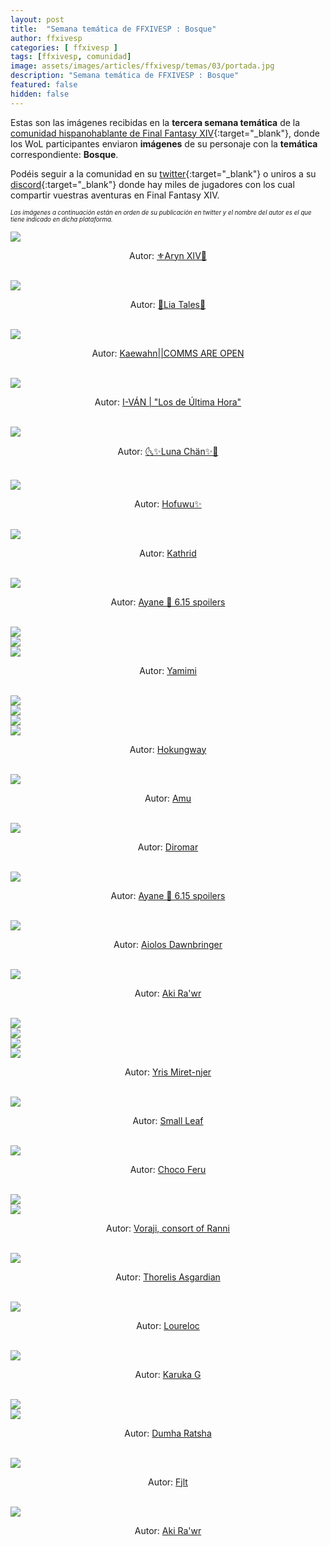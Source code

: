 ```yaml
---
layout: post
title:  "Semana temática de FFXIVESP : Bosque"
author: ffxivesp
categories: [ ffxivesp ]
tags: [ffxivesp, comunidad]
image: assets/images/articles/ffxivesp/temas/03/portada.jpg
description: "Semana temática de FFXIVESP : Bosque"
featured: false
hidden: false
---
```


Estas son las imágenes recibidas en la **tercera semana temática** de la [comunidad hispanohablante de Final Fantasy XIV](https://twitter.com/FFXIVESP_){:target="_blank"}, donde los WoL participantes enviaron **imágenes** de su personaje con la **temática** correspondiente: **Bosque**.

Podéis seguir a la comunidad en su [twitter](https://twitter.com/FFXIVESP_){:target="_blank"} o uniros a su [discord](https://discord.com/invite/XcYQ2fR){:target="_blank"} donde hay miles de jugadores con los cual compartir vuestras aventuras en Final Fantasy XIV.

<sub><sup><i>Las imágenes a continuación están en orden de su publicación en twitter y el nombre del autor es el que tiene indicado en dicha plataforma.</i></sup></sub>

<script src="https://cdnjs.cloudflare.com/ajax/libs/ekko-lightbox/5.3.0/ekko-lightbox.min.js" integrity="sha512-Y2IiVZeaBwXG1wSV7f13plqlmFOx8MdjuHyYFVoYzhyRr3nH/NMDjTBSswijzADdNzMyWNetbLMfOpIPl6Cv9g==" crossorigin="anonymous" referrerpolicy="no-referrer"></script>
<link rel="stylesheet" href="https://cdnjs.cloudflare.com/ajax/libs/ekko-lightbox/5.3.0/ekko-lightbox.css" integrity="sha512-Velp0ebMKjcd9RiCoaHhLXkR1sFoCCWXNp6w4zj1hfMifYB5441C+sKeBl/T/Ka6NjBiRfBBQRaQq65ekYz3UQ==" crossorigin="anonymous" referrerpolicy="no-referrer" />

<div class="container card">
    <div class="row">
        <div class="col-xl">
            <a href="{{ site.baseurl }}/assets/images/articles/ffxivesp/temas/03/Aryn_XIV.jpg" data-toggle="lightbox"><img src="{{ site.baseurl }}/assets/images/articles/ffxivesp/temas/03/Aryn_XIV.jpg"></a>
        </div>
    </div>
    <div class="row">  
        <div class="col-xl">
            <p align="center">Autor: <a href="https://twitter.com/Aryn_XIV" target="_blank">⚜️Aryn XIV🐰</a></p>
        </div>
    </div>
</div>    

<br/>

<div class="container card">
    <div class="row">
        <div class="col-xl">
            <a href="{{ site.baseurl }}/assets/images/articles/ffxivesp/temas/03/LiaTales_ffxiv.jpg" data-toggle="lightbox"><img src="{{ site.baseurl }}/assets/images/articles/ffxivesp/temas/03/LiaTales_ffxiv.jpg"></a>
        </div>
    </div>
    <div class="row">  
        <div class="col-xl">
            <p align="center">Autor: <a href="https://twitter.com/LiaTales_ffxiv" target="_blank">🌸Lia Tales🌸</a></p>
        </div>
    </div>
</div>    

<br/>

<div class="container card">
    <div class="row">
        <div class="col-xl">
            <a href="{{ site.baseurl }}/assets/images/articles/ffxivesp/temas/03/QueenRaikichi94.jpg" data-toggle="lightbox"><img src="{{ site.baseurl }}/assets/images/articles/ffxivesp/temas/03/QueenRaikichi94.jpg"></a>
        </div>
    </div>
    <div class="row">  
        <div class="col-xl">
            <p align="center">Autor: <a href="https://twitter.com/QueenRaikichi94" target="_blank">Kaewahn||COMMS ARE OPEN</a></p>
        </div>
    </div>
</div>    

<br/>

<div class="container card">
    <div class="row">
        <div class="col-xl">
            <a href="{{ site.baseurl }}/assets/images/articles/ffxivesp/temas/03/Kvan0tak.jpg" data-toggle="lightbox"><img src="{{ site.baseurl }}/assets/images/articles/ffxivesp/temas/03/Kvan0tak.jpg"></a>
        </div>
    </div>
    <div class="row">  
        <div class="col-xl">
            <p align="center">Autor: <a href="https://twitter.com/Kvan0tak" target="_blank">I-VÁN | "Los de Última Hora"</a></p>
        </div>
    </div>
</div>    

<br/>

<div class="container card">
    <div class="row">
        <div class="col-xl">
            <a href="{{ site.baseurl }}/assets/images/articles/ffxivesp/temas/03/LunChan7.jpg" data-toggle="lightbox"><img src="{{ site.baseurl }}/assets/images/articles/ffxivesp/temas/03/LunChan7.jpg"></a>
        </div>
    </div>
    <div class="row">  
        <div class="col-xl">
            <p align="center">Autor: <a href="https://twitter.com/LunChan7" target="_blank">🌜✨Luna Chän✨🌛</a></p>
        </div>
    </div>
</div>    

<br/>

<div class="container card">
    <div class="row">
        <div class="col-xl">
            <a href="{{ site.baseurl }}/assets/images/articles/ffxivesp/temas/03/moonttokki.jpg" data-toggle="lightbox"><img src="{{ site.baseurl }}/assets/images/articles/ffxivesp/temas/03/moonttokki.jpg"></a>
        </div>
    </div>
    <div class="row">  
        <div class="col-xl">
            <p align="center">Autor: <a href="https://twitter.com/moonttokki" target="_blank">Hofuwu✨</a></p>
        </div>
    </div>
</div>    

<br/>

<div class="container card">
    <div class="row">
        <div class="col-xl">
            <a href="{{ site.baseurl }}/assets/images/articles/ffxivesp/temas/03/alimoyama.jpg" data-toggle="lightbox"><img src="{{ site.baseurl }}/assets/images/articles/ffxivesp/temas/03/alimoyama.jpg"></a>
        </div>
    </div>
    <div class="row">  
        <div class="col-xl">
            <p align="center">Autor: <a href="https://twitter.com/alimoyama" target="_blank">Kathrid</a></p>
        </div>
    </div>
</div>    

<br/>

<div class="container card">
    <div class="row">
        <div class="col-xl">
            <a href="{{ site.baseurl }}/assets/images/articles/ffxivesp/temas/03/KaiMite_XIV.jpg" data-toggle="lightbox"><img src="{{ site.baseurl }}/assets/images/articles/ffxivesp/temas/03/KaiMite_XIV.jpg"></a>
        </div>
    </div>
    <div class="row">  
        <div class="col-xl">
            <p align="center">Autor: <a href="https://twitter.com/KaiMite_XIV" target="_blank">Ayane 💎 6.15 spoilers</a></p>
        </div>
    </div>
</div>    

<br/>

<div class="container card">
    <div class="row">
        <div class="col-xl">
            <a href="{{ site.baseurl }}/assets/images/articles/ffxivesp/temas/03/Yamimistar1.jpg" data-toggle="lightbox"><img src="{{ site.baseurl }}/assets/images/articles/ffxivesp/temas/03/Yamimistar1.jpg"></a>
        </div>
        <div class="col-xl">
            <a href="{{ site.baseurl }}/assets/images/articles/ffxivesp/temas/03/Yamimistar2.jpg" data-toggle="lightbox"><img src="{{ site.baseurl }}/assets/images/articles/ffxivesp/temas/03/Yamimistar2.jpg"></a>
        </div>
    </div>
    <div class="row">
        <div class="col-xl">
            <a href="{{ site.baseurl }}/assets/images/articles/ffxivesp/temas/03/Yamimistar3.jpg" data-toggle="lightbox"><img src="{{ site.baseurl }}/assets/images/articles/ffxivesp/temas/03/Yamimistar3.jpg"></a>
        </div>
    </div>        
    <div class="row">  
        <div class="col-xl">
            <p align="center">Autor: <a href="https://twitter.com/Yamimistar" target="_blank">Yamimi</a></p>
        </div>
    </div>
</div>    

<br/>

<div class="container card">
    <div class="row">
        <div class="col-xl">
            <a href="{{ site.baseurl }}/assets/images/articles/ffxivesp/temas/03/AlejandroBlzque1.jpg" data-toggle="lightbox"><img src="{{ site.baseurl }}/assets/images/articles/ffxivesp/temas/03/AlejandroBlzque1.jpg"></a>
        </div>
        <div class="col-xl">
            <a href="{{ site.baseurl }}/assets/images/articles/ffxivesp/temas/03/AlejandroBlzque2.jpg" data-toggle="lightbox"><img src="{{ site.baseurl }}/assets/images/articles/ffxivesp/temas/03/AlejandroBlzque2.jpg"></a>
        </div>        
    </div>
    <div class="row">
        <div class="col-xl">
            <a href="{{ site.baseurl }}/assets/images/articles/ffxivesp/temas/03/AlejandroBlzque3.jpg" data-toggle="lightbox"><img src="{{ site.baseurl }}/assets/images/articles/ffxivesp/temas/03/AlejandroBlzque3.jpg"></a>
        </div>
        <div class="col-xl">
            <a href="{{ site.baseurl }}/assets/images/articles/ffxivesp/temas/03/AlejandroBlzque4.jpg" data-toggle="lightbox"><img src="{{ site.baseurl }}/assets/images/articles/ffxivesp/temas/03/AlejandroBlzque4.jpg"></a>
        </div>        
    </div>    
    <div class="row">  
        <div class="col-xl">
            <p align="center">Autor: <a href="https://twitter.com/AlejandroBlzque" target="_blank">Hokungway</a></p>
        </div>
    </div>
</div>    

<br/>

<div class="container card">
    <div class="row">
        <div class="col-xl">
            <a href="{{ site.baseurl }}/assets/images/articles/ffxivesp/temas/03/AmuArt_.jpg" data-toggle="lightbox"><img src="{{ site.baseurl }}/assets/images/articles/ffxivesp/temas/03/AmuArt_.jpg"></a>
        </div>
    </div>
    <div class="row">  
        <div class="col-xl">
            <p align="center">Autor: <a href="https://twitter.com/AmuArt_" target="_blank">Amu</a></p>
        </div>
    </div>
</div>    

<br/>

<div class="container card">
    <div class="row">
        <div class="col-xl">
            <a href="{{ site.baseurl }}/assets/images/articles/ffxivesp/temas/03/Diromar.jpg" data-toggle="lightbox"><img src="{{ site.baseurl }}/assets/images/articles/ffxivesp/temas/03/Diromar.jpg"></a>
        </div>
    </div>
    <div class="row">  
        <div class="col-xl">
            <p align="center">Autor: <a href="https://twitter.com/Diromar" target="_blank">Diromar</a></p>
        </div>
    </div>
</div>    

<br/>

<div class="container card">
    <div class="row">
        <div class="col-xl">
            <a href="{{ site.baseurl }}/assets/images/articles/ffxivesp/temas/03/KaiMite_XIV2.jpg" data-toggle="lightbox"><img src="{{ site.baseurl }}/assets/images/articles/ffxivesp/temas/03/KaiMite_XIV2.jpg"></a>
        </div>
    </div>
    <div class="row">  
        <div class="col-xl">
            <p align="center">Autor: <a href="https://twitter.com/KaiMite_XIV" target="_blank">Ayane 💎 6.15 spoilers</a></p>
        </div>
    </div>
</div>    

<br/>

<div class="container card">
    <div class="row">
        <div class="col-xl">
            <a href="{{ site.baseurl }}/assets/images/articles/ffxivesp/temas/03/SpardaStrife.jpg" data-toggle="lightbox"><img src="{{ site.baseurl }}/assets/images/articles/ffxivesp/temas/03/SpardaStrife.jpg"></a>
        </div>
    </div>
    <div class="row">  
        <div class="col-xl">
            <p align="center">Autor: <a href="https://twitter.com/SpardaStrife" target="_blank">Aiolos Dawnbringer</a></p>
        </div>
    </div>
</div>    

<br/>

<div class="container card">
    <div class="row">
        <div class="col-xl">
            <a href="{{ site.baseurl }}/assets/images/articles/ffxivesp/temas/03/AkiraVay.jpg" data-toggle="lightbox"><img src="{{ site.baseurl }}/assets/images/articles/ffxivesp/temas/03/AkiraVay.jpg"></a>
        </div>
    </div>
    <div class="row">  
        <div class="col-xl">
            <p align="center">Autor: <a href="https://twitter.com/AkiraVay" target="_blank">Aki Ra'wr</a></p>
        </div>
    </div>
</div>    

<br/>

<div class="container card">
    <div class="row">
        <div class="col-xl">
            <a href="{{ site.baseurl }}/assets/images/articles/ffxivesp/temas/03/YrisMiretnjer141.jpg" data-toggle="lightbox"><img src="{{ site.baseurl }}/assets/images/articles/ffxivesp/temas/03/YrisMiretnjer141.jpg"></a>
        </div>
        <div class="col-xl">
            <a href="{{ site.baseurl }}/assets/images/articles/ffxivesp/temas/03/YrisMiretnjer142.jpg" data-toggle="lightbox"><img src="{{ site.baseurl }}/assets/images/articles/ffxivesp/temas/03/YrisMiretnjer142.jpg"></a>
        </div>        
    </div>
    <div class="row">
        <div class="col-xl">
            <a href="{{ site.baseurl }}/assets/images/articles/ffxivesp/temas/03/YrisMiretnjer143.jpg" data-toggle="lightbox"><img src="{{ site.baseurl }}/assets/images/articles/ffxivesp/temas/03/YrisMiretnjer143.jpg"></a>
        </div>
        <div class="col-xl">
            <a href="{{ site.baseurl }}/assets/images/articles/ffxivesp/temas/03/YrisMiretnjer144.jpg" data-toggle="lightbox"><img src="{{ site.baseurl }}/assets/images/articles/ffxivesp/temas/03/YrisMiretnjer144.jpg"></a>
        </div>        
    </div>    
    <div class="row">  
        <div class="col-xl">
            <p align="center">Autor: <a href="https://twitter.com/YrisMiretnjer14" target="_blank">Yris Miret-njer</a></p>
        </div>
    </div>
</div>    

<br/>

<div class="container card">
    <div class="row">
        <div class="col-xl">
            <a href="{{ site.baseurl }}/assets/images/articles/ffxivesp/temas/03/rezon_gon.jpg" data-toggle="lightbox"><img src="{{ site.baseurl }}/assets/images/articles/ffxivesp/temas/03/rezon_gon.jpg"></a>
        </div>
    </div>
    <div class="row">  
        <div class="col-xl">
            <p align="center">Autor: <a href="https://twitter.com/rezon_gon" target="_blank">Small Leaf</a></p>
        </div>
    </div>
</div>    

<br/>

<div class="container card">
    <div class="row">
        <div class="col-xl">
            <a href="{{ site.baseurl }}/assets/images/articles/ffxivesp/temas/03/ChocoFeru.jpg" data-toggle="lightbox"><img src="{{ site.baseurl }}/assets/images/articles/ffxivesp/temas/03/ChocoFeru.jpg"></a>
        </div>
    </div>
    <div class="row">  
        <div class="col-xl">
            <p align="center">Autor: <a href="https://twitter.com/ChocoFeru" target="_blank">Choco Feru</a></p>
        </div>
    </div>
</div>    

<br/>

<div class="container card">
    <div class="row">
        <div class="col-xl">
            <a href="{{ site.baseurl }}/assets/images/articles/ffxivesp/temas/03/Taoscuro1.jpg" data-toggle="lightbox"><img src="{{ site.baseurl }}/assets/images/articles/ffxivesp/temas/03/Taoscuro1.jpg"></a>
        </div>
        <div class="col-xl">
            <a href="{{ site.baseurl }}/assets/images/articles/ffxivesp/temas/03/Taoscuro2.jpg" data-toggle="lightbox"><img src="{{ site.baseurl }}/assets/images/articles/ffxivesp/temas/03/Taoscuro2.jpg"></a>
        </div>        
    </div>
    <div class="row">  
        <div class="col-xl">
            <p align="center">Autor: <a href="https://twitter.com/Taoscuro" target="_blank">Voraji, consort of Ranni</a></p>
        </div>
    </div>
</div>    

<br/>

<div class="container card">
    <div class="row">
        <div class="col-xl">
            <a href="{{ site.baseurl }}/assets/images/articles/ffxivesp/temas/03/ThorelisAsgard1.jpg" data-toggle="lightbox"><img src="{{ site.baseurl }}/assets/images/articles/ffxivesp/temas/03/ThorelisAsgard1.jpg"></a>
        </div>
    </div>
    <div class="row">  
        <div class="col-xl">
            <p align="center">Autor: <a href="https://twitter.com/ThorelisAsgard1" target="_blank">Thorelis Asgardian</a></p>
        </div>
    </div>
</div>    

<br/>

<div class="container card">
    <div class="row">
        <div class="col-xl">
            <a href="{{ site.baseurl }}/assets/images/articles/ffxivesp/temas/03/Loureloc.jpg" data-toggle="lightbox"><img src="{{ site.baseurl }}/assets/images/articles/ffxivesp/temas/03/Loureloc.jpg"></a>
        </div>
    </div>
    <div class="row">  
        <div class="col-xl">
            <p align="center">Autor: <a href="https://twitter.com/Loureloc" target="_blank">Loureloc</a></p>
        </div>
    </div>
</div>    

<br/>

<div class="container card">
    <div class="row">
        <div class="col-xl">
            <a href="{{ site.baseurl }}/assets/images/articles/ffxivesp/temas/03/Karuka_G.jpg" data-toggle="lightbox"><img src="{{ site.baseurl }}/assets/images/articles/ffxivesp/temas/03/Karuka_G.jpg"></a>
        </div>
    </div>
    <div class="row">  
        <div class="col-xl">
            <p align="center">Autor: <a href="https://twitter.com/Karuka_G" target="_blank">Karuka G</a></p>
        </div>
    </div>
</div>    

<br/>

<div class="container card">
    <div class="row">
        <div class="col-xl">
            <a href="{{ site.baseurl }}/assets/images/articles/ffxivesp/temas/03/DumhaRatshaXIV1.jpg" data-toggle="lightbox"><img src="{{ site.baseurl }}/assets/images/articles/ffxivesp/temas/03/DumhaRatshaXIV1.jpg"></a>
        </div>
        <div class="col-xl">
            <a href="{{ site.baseurl }}/assets/images/articles/ffxivesp/temas/03/DumhaRatshaXIV2.jpg" data-toggle="lightbox"><img src="{{ site.baseurl }}/assets/images/articles/ffxivesp/temas/03/DumhaRatshaXIV2.jpg"></a>
        </div>        
    </div>
    <div class="row">  
        <div class="col-xl">
            <p align="center">Autor: <a href="https://twitter.com/DumhaRatshaXIV" target="_blank">Dumha Ratsha</a></p>
        </div>
    </div>
</div>    

<br/>

<div class="container card">
    <div class="row">
        <div class="col-xl">
            <a href="{{ site.baseurl }}/assets/images/articles/ffxivesp/temas/03/FjltGolmore.jpg" data-toggle="lightbox"><img src="{{ site.baseurl }}/assets/images/articles/ffxivesp/temas/03/FjltGolmore.jpg"></a>
        </div>
    </div>
    <div class="row">  
        <div class="col-xl">
            <p align="center">Autor: <a href="https://twitter.com/FjltGolmore" target="_blank">Fjlt</a></p>
        </div>
    </div>
</div>    

<br/>

<div class="container card">
    <div class="row">
        <div class="col-xl">
            <a href="{{ site.baseurl }}/assets/images/articles/ffxivesp/temas/03/AkiraVay2.jpg" data-toggle="lightbox"><img src="{{ site.baseurl }}/assets/images/articles/ffxivesp/temas/03/AkiraVay2.jpg"></a>
        </div>
    </div>
    <div class="row">  
        <div class="col-xl">
            <p align="center">Autor: <a href="https://twitter.com/AkiraVay" target="_blank">Aki Ra'wr</a></p>
        </div>
    </div>
</div>  

<script>
    $(document).on('click', '[data-toggle="lightbox"]', function(event) {
                event.preventDefault();
                $(this).ekkoLightbox();
            });
</script>
